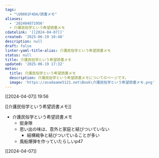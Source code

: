 ```yaml
---
tags:
  - "\U0001F4DA/読書メモ"
aliases:
  - '202404071956'
  - 介護民俗学という希望読書メモ
cdatelink: '[[2024-04-07]]'
created: '2025-06-19 10:48'
description: null
draft: false
linter-yaml-title-alias: 介護民俗学という希望読書メモ
status: null
title: 介護民俗学という希望読書メモ
updated: '2025-06-19 17:32'
metas:
  title: 介護民俗学という希望読書メモ
  description: 介護民俗学という希望読書メモについてのページです。
  image: 'https://asadaame5121.net\Book\介護民俗学という希望読書メモ.png'
---
```

[[2024-04-07]] 19:56

[[介護民俗学という希望読書メモ]]
 - 介護民俗学という希望読書メモ　
	- 挺身隊
	- 思い出の味は、意外と家庭と結びついていない
		- 結構戦争と結びついていることが多い
	- 風船爆弾を作っていたらしいp47
	
[[2024-04-07]]
